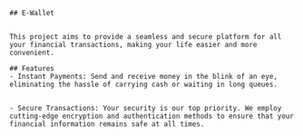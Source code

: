 
    ## E-Wallet


    This project aims to provide a seamless and secure platform for all your financial transactions, making your life easier and more convenient.

    ## Features
    - Instant Payments: Send and receive money in the blink of an eye, eliminating the hassle of carrying cash or waiting in long queues.


    - Secure Transactions: Your security is our top priority. We employ cutting-edge encryption and authentication methods to ensure that your financial information remains safe at all times.